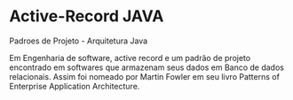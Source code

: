 # Active-Record JAVA
Padroes de Projeto - Arquitetura Java

Em Engenharia de software, active record  e  um padrão  de projeto 
encontrado em softwares que armazenam seus dados em Banco de
dados relacionais.
Assim foi nomeado por Martin Fowler em seu livro Patterns of
Enterprise Application Architecture.
